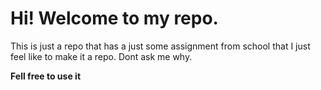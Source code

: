 # Hi! Welcome to my repo.

This is just a repo that has a just some assignment from school that I just feel like to make it a repo. 
Dont ask me why.

**Fell free to use it**